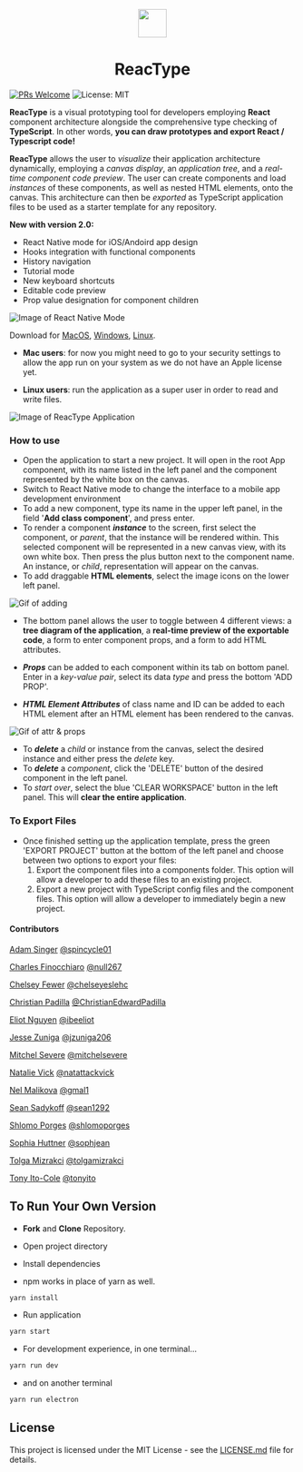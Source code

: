 
<p align="center">
  <img width="50" src="https://github.com/team-reactype/ReacType/blob/master/src/public/icons/png/256x256.png?raw=true">
  <h1 align="center">ReacType </h1>
</p>

[![PRs Welcome](https://img.shields.io/badge/PRs-welcome-brightgreen.svg)](https://github.com/team-reactype/ReacType/pulls)
![License: MIT](https://img.shields.io/badge/License-MIT-yellow.svg)

**ReacType** is a visual prototyping tool for developers employing **React** component architecture alongside the comprehensive type checking of **TypeScript**. 
In other words, **you can draw prototypes and export React / Typescript code!**

**ReacType** allows the user to _visualize_ their application architecture dynamically, employing a _canvas display_, an _application tree_, and a _real-time component code preview_. The user can create components and load _instances_ of these components, as well as nested HTML elements, onto the canvas. This architecture can then be _exported_ as TypeScript application files to be used as a starter template for any repository.

**New with version 2.0:** 
- React Native mode for iOS/Andoird app design
- Hooks integration with functional components
- History navigation
- Tutorial mode
- New keyboard shortcuts
- Editable code preview
- Prop value designation for component children

![Image of React Native Mode](https://i.imgur.com/UovBb2P.png)

Download for [MacOS](https://github.com/team-reactype/ReacType/releases), [Windows](https://github.com/team-reactype/ReacType/releases/), [Linux](https://github.com/team-reactype/ReacType/releases/).

* **Mac users**: for now you might need to go to your security settings to allow the app run on your system as we do not have an Apple license yet.

* **Linux users**: run the application as a super user in order to read and write files.

![Image of ReacType Application](https://i.imgur.com/OgcP9II.png)

### How to use

- Open the application to start a new project. It will open in the root App component, with its name listed in the left panel and the component represented by the white box on the canvas.
- Switch to React Native mode to change the interface to a mobile app development environment
- To add a new component, type its name in the upper left panel, in the field '**Add class component**', and press enter.
- To render a component **_instance_** to the screen, first select the component, or _parent_, that the instance will be rendered within. This selected component will be represented in a new canvas view, with its own white box. Then press the plus button next to the component name. An instance, or _child_, representation will appear on the canvas.
- To add draggable **HTML elements**, select the image icons on the lower left panel.

![Gif of adding](https://i.imgur.com/hdVTFcP.gif)

- The bottom panel allows the user to toggle between 4 different views: a **tree diagram of the application**, a **real-time preview of the exportable code**, a form to enter component props, and a form to add HTML attributes.

- **_Props_** can be added to each component within its tab on bottom panel. Enter in a _key-value pair_, select its data _type_ and press the bottom 'ADD PROP'.
- **_HTML Element Attributes_** of class name and ID can be added to each HTML element after an HTML element has been rendered to the canvas.

![Gif of attr & props](https://i.imgur.com/cmgOLLN.gif)

- To **_delete_** a _child_ or instance from the canvas, select the desired instance and either press the _delete_ key.
- To **_delete_** a _component_, click the 'DELETE' button of the desired component in the left panel.
- To _start over_, select the blue 'CLEAR WORKSPACE' button in the left panel. This will **clear the entire application**.

### To Export Files

- Once finished setting up the application template, press the green 'EXPORT PROJECT' button at the bottom of the left panel and choose between two options to export your files:
  1. Export the component files into a components folder. This option will allow a developer to add these files to an existing project.
  1. Export a new project with TypeScript config files and the component files. This option will allow a developer to immediately begin a new project.

#### Contributors

[Adam Singer](https://linkedin.com/in/adsing) [@spincycle01](https://github.com/spincycle01)

[Charles Finocchiaro](https://www.linkedin.com/in/charles-finocchiaro-62440040/) [@null267](https://github.com/null267)

[Chelsey Fewer](https://www.linkedin.com/in/chelsey-fewer/) [@chelseyeslehc](https://github.com/chelseyeslehc)

[Christian Padilla](https://linkedin.com/in/ChristianEdwardPadilla) [@ChristianEdwardPadilla](https://github.com/ChristianEdwardPadilla)

[Eliot Nguyen](https://linkedin.com/in/ibeeliot) [@ibeeliot](https://github.com/ibeeliot)

[Jesse Zuniga](https://linkedin.com/in/jesse-zuniga) [@jzuniga206](https://github.com/jzuniga206)

[Mitchel Severe](https://www.linkedin.com/in/misevere/) [@mitchelsevere](https://github.com/mitchelsevere)

[Natalie Vick](https://www.linkedin.com/in/vicknatalie/) [@natattackvick](https://github.com/natattackvick)

[Nel Malikova](https://www.linkedin.com/in/gmalikova/) [@gmal1](https://github.com/gmal1)

[Sean Sadykoff](https://www.linkedin.com/in/sean-sadykoff/) [@sean1292](https://github.com/sean1292)

[Shlomo Porges](https://linkedin.com/shlomoporges) [@shlomoporges](https://github.com/ShlomoPorges)

[Sophia Huttner](https://www.linkedin.com/in/sophia-huttner-68315975/) [@sophjean](https://github.com/sophjean)

[Tolga Mizrakci](https://linkedin.com/in/tolga-mizrakci) [@tolgamizrakci](https://github.com/tolgamizrakci)

[Tony Ito-Cole](https://linkedin.com/in/tony-ito-cole) [@tonyito](https://github.com/tonyito)

## To Run Your Own Version

- **Fork** and **Clone** Repository.
- Open project directory
- Install dependencies

- npm works in place of yarn as well.

```bash
yarn install
```

- Run application

```bash
yarn start
```

- For development experience, in one terminal...

```bash
yarn run dev
```

- and on another terminal

```bash
yarn run electron
```

## License

This project is licensed under the MIT License - see the [LICENSE.md](https://github.com/team-reactype/ReacType/blob/development/LICENSE.md) file for details.
